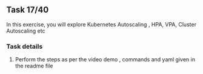 ## Task 17/40

In this exercise, you will explore Kubernetes Autoscaling , HPA, VPA, Cluster Autoscaling etc


### Task details
1. Perform the steps as per the video demo , commands and yaml given in the readme file
